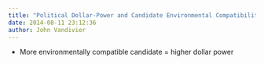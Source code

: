 ```yaml
---
title: "Political Dollar-Power and Candidate Environmental Compatibility"
date: 2014-08-11 23:12:36
author: John Vandivier
---
```




<ul>
	<li>More environmentally compatible candidate = higher dollar power</li>
</ul>